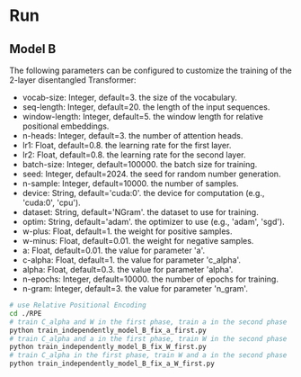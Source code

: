 # Run
## Model B
The following parameters can be configured to customize the training of the 2-layer disentangled Transformer:
- vocab-size: Integer, default=3. the size of the vocabulary.
- seq-length: Integer, default=20. the length of the input sequences.
- window-length: Integer, default=5. the window length for relative positional embeddings.
- n-heads: Integer, default=3. the number of attention heads.
- lr1: Float, default=0.8. the learning rate for the first layer.
- lr2: Float, default=0.8. the learning rate for the second layer.
- batch-size: Integer, default=100000. the batch size for training.
- seed: Integer, default=2024. the seed for random number generation.
- n-sample: Integer, default=10000. the number of samples.
- device: String, default='cuda:0'. the device for computation (e.g., 'cuda:0', 'cpu').
- dataset: String, default='NGram'. the dataset to use for training.
- optim: String, default='adam'. the optimizer to use (e.g., 'adam', 'sgd').
- w-plus: Float, default=1. the weight for positive samples.
- w-minus: Float, default=0.01. the weight for negative samples.
- a: Float, default=0.01. the value for parameter 'a'.
- c-alpha: Float, default=1. the value for parameter 'c_alpha'.
- alpha: Float, default=0.3. the value for parameter 'alpha'.
- n-epochs: Integer, default=10000. the number of epochs for training.
- n-gram: Integer, default=3. the value for parameter 'n_gram'.

```bash
# use Relative Positional Encoding
cd ./RPE
# train C_alpha and W in the first phase, train a in the second phase
python train_independently_model_B_fix_a_first.py
# train C_alpha and a in the first phase, train W in the second phase
python train_independently_model_B_fix_W_first.py
# train C_alpha in the first phase, train W and a in the second phase
python train_independently_model_B_fix_a_W_first.py
```
